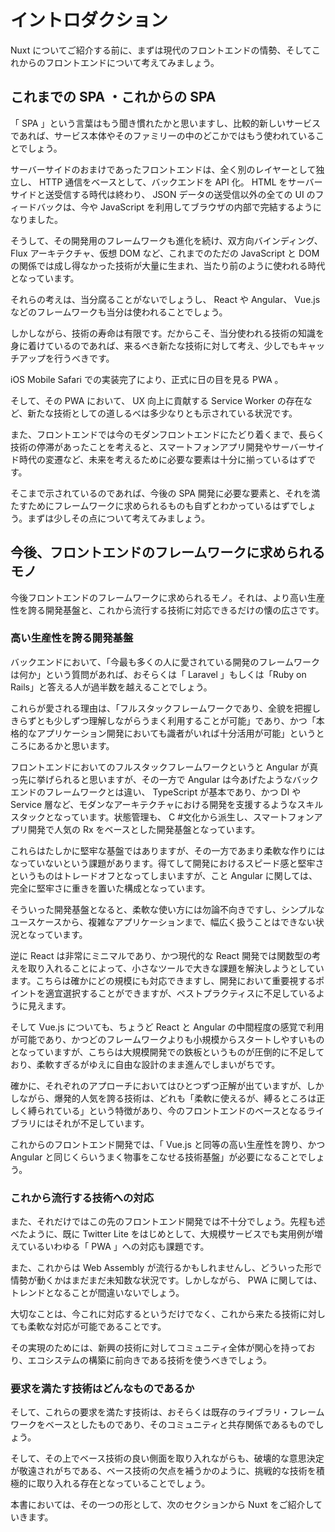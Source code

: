 # イントロダクション

Nuxt についてご紹介する前に、まずは現代のフロントエンドの情勢、そしてこれからのフロントエンドについて考えてみましょう。

## これまでの SPA ・これからの SPA

「 SPA 」という言葉はもう聞き慣れたかと思いますし、比較的新しいサービスであれば、サービス本体やそのファミリーの中のどこかではもう使われていることでしょう。

サーバーサイドのおまけであったフロントエンドは、全く別のレイヤーとして独立し、 HTTP 通信をベースとして、バックエンドを API 化。 HTML をサーバーサイドと送受信する時代は終わり、 JSON データの送受信以外の全ての UI のフィードバックは、今や JavaScript を利用してブラウザの内部で完結するようになりました。

そうして、その開発用のフレームワークも進化を続け、双方向バインディング、 Flux アーキテクチャ、仮想 DOM など、これまでのただの JavaScript と DOM の関係では成し得なかった技術が大量に生まれ、当たり前のように使われる時代となっています。

それらの考えは、当分腐ることがないでしょうし、 React や Angular、 Vue.js などのフレームワークも当分は使われることでしょう。

しかしながら、技術の寿命は有限です。だからこそ、当分使われる技術の知識を身に着けているのであれば、来るべき新たな技術に対して考え、少しでもキャッチアップを行うべきです。

iOS Mobile Safari での実装完了により、正式に日の目を見る PWA 。

そして、その PWA において、 UX 向上に貢献する Service Worker の存在など、新たな技術としての道しるべは多少なりとも示されている状況です。

また、フロントエンドでは今のモダンフロントエンドにたどり着くまで、長らく技術の停滞があったことを考えると、スマートフォンアプリ開発やサーバーサイド時代の変遷など、未来を考えるために必要な要素は十分に揃っているはずです。

そこまで示されているのであれば、今後の SPA 開発に必要な要素と、それを満たすためにフレームワークに求められるものも自ずとわかっているはずでしょう。まずは少しその点について考えてみましょう。

## 今後、フロントエンドのフレームワークに求められるモノ

今後フロントエンドのフレームワークに求められるモノ。それは、より高い生産性を誇る開発基盤と、これから流行する技術に対応できるだけの懐の広さです。

### 高い生産性を誇る開発基盤

バックエンドにおいて、「今最も多くの人に愛されている開発のフレームワークは何か」という質問があれば、おそらくは「 Laravel 」もしくは「Ruby on Rails」と答える人が過半数を越えることでしょう。

これらが愛される理由は、「フルスタックフレームワークであり、全貌を把握しきらずとも少しずつ理解しながらうまく利用することが可能」であり、かつ「本格的なアプリケーション開発においても識者がいれば十分活用が可能」というところにあるかと思います。

フロントエンドにおいてのフルスタックフレームワークというと Angular が真っ先に挙げられると思いますが、その一方で Angular は今あげたようなバックエンドのフレームワークとは違い、 TypeScript が基本であり、かつ DI や Service 層など、モダンなアーキテクチャにおける開発を支援するようなスキルスタックとなっています。状態管理も、 C #文化から派生し、スマートフォンアプリ開発で人気の Rx をベースとした開発基盤となっています。

これらはたしかに堅牢な基盤ではありますが、その一方であまり柔軟な作りにはなっていないという課題があります。得てして開発におけるスピード感と堅牢さというものはトレードオフとなってしまいますが、こと Angular に関しては、完全に堅牢さに重きを置いた構成となっています。

そういった開発基盤となると、柔軟な使い方には勿論不向きですし、シンプルなユースケースから、複雑なアプリケーションまで、幅広く扱うことはできない状況となっています。

逆に React は非常にミニマルであり、かつ現代的な React 開発では関数型の考えを取り入れることによって、小さなツールで大きな課題を解決しようとしています。こちらは確かにどの規模にも対応できますし、開発において重要視するポイントを適宜選択することができますが、ベストプラクティスに不足しているように見えます。

そして Vue.js についても、ちょうど React と Angular の中間程度の感覚で利用が可能であり、かつどのフレームワークよりも小規模からスタートしやすいものとなっていますが、こちらは大規模開発での鉄板というものが圧倒的に不足しており、柔軟すぎるがゆえに自由な設計のまま進んでしまいがちです。

確かに、それぞれのアプローチにおいてはひとつずつ正解が出ていますが、しかしながら、爆発的人気を誇る技術は、どれも「柔軟に使えるが、縛るところは正しく縛られている」という特徴があり、今のフロントエンドのベースとなるライブラリにはそれが不足しています。

これからのフロントエンド開発では、「 Vue.js と同等の高い生産性を誇り、かつ Angular と同じくらいうまく物事をこなせる技術基盤」が必要になることでしょう。

### これから流行する技術への対応

また、それだけではこの先のフロントエンド開発では不十分でしょう。先程も述べたように、既に Twitter Lite をはじめとして、大規模サービスでも実用例が増えているいわゆる「 PWA 」への対応も課題です。

また、これからは Web Assembly が流行るかもしれませんし、どういった形で情勢が動くかはまだまだ未知数な状況です。しかしながら、 PWA に関しては、トレンドとなることが間違いないでしょう。

大切なことは、今これに対応するというだけでなく、これから来たる技術に対しても柔軟な対応が可能であることです。

その実現のためには、新興の技術に対してコミュニティ全体が関心を持っており、エコシステムの構築に前向きである技術を使うべきでしょう。

### 要求を満たす技術はどんなものであるか

そして、これらの要求を満たす技術は、おそらくは既存のライブラリ・フレームワークをベースとしたものであり、そのコミュニティと共存関係であるものでしょう。

そして、その上でベース技術の良い側面を取り入れながらも、破壊的な意思決定が敬遠されがちである、ベース技術の欠点を補うかのように、挑戦的な技術を積極的に取り入れる存在となっていることでしょう。

本書においては、その一つの形として、次のセクションから Nuxt をご紹介していきます。
